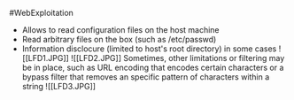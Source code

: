 #WebExploitation 
- Allows to read configuration files on the host machine
- Read arbitrary files on the box (such as /etc/passwd)
- Information disclocure (limited to host's root directory) in some cases
![[LFD1.JPG]]
![[LFD2.JPG]]
Sometimes, other limitations or filtering may be in place, such as URL encoding that encodes certain characters or a bypass filter that removes an specific pattern of characters within a string
![[LFD3.JPG]]